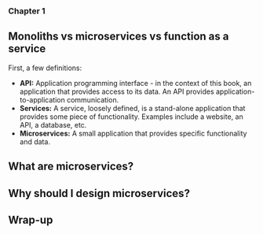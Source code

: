 ### Chapter 1

## Monoliths vs microservices vs function as a service

First, a few definitions:

* **API:** Application programming interface - in the context of this book, an application that provides access to its data. An API provides application-to-application communication.
* **Services:** A service, loosely defined, is a stand-alone application that provides some piece of functionality. Examples include a website, an API, a database, etc.
* **Microservices:** A small application that provides specific functionality and data.


## What are microservices?



## Why should I design microservices?

## Wrap-up
